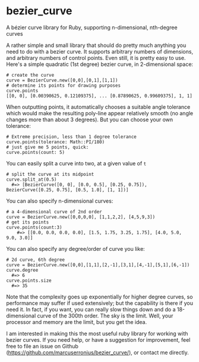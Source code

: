 # bezier_curve
A bézier curve library for Ruby, supporting n-dimensional, nth-degree curves

A rather simple and small library that should do pretty much anything you need to do with a bezier curve. It supports arbitrary numbers of dimensions, and arbitrary numbers of control points. Even still, it is pretty easy to use. Here's a simple quadratic (1st degree) bezier curve, in 2-dimensional space:

    # create the curve
    curve = BezierCurve.new([0,0],[0,1],[1,1])
    # determine its points for drawing purposes
    curve.points
    [[0, 0], [0.00390625, 0.12109375], ... [0.87890625, 0.99609375], 1, 1]

When outputting points, it automatically chooses a suitable angle tolerance which would make the resulting poly-line appear relatively smooth (no angle changes more than about 3 degrees). But you can choose your own tolerance:
    
    # Extreme precision, less than 1 degree tolerance
    curve.points(tolerance: Math::PI/180)
    # just give me 5 points, quick: 
    curve.points(count: 5)

You can easily split a curve into two, at a given value of `t`
    
    # split the curve at its midpoint
    curve.split_at(0.5)
      #=> [BezierCurve([0, 0], [0.0, 0.5], [0.25, 0.75]), BezierCurve([0.25, 0.75], [0.5, 1.0], [1, 1])]
    
You can also specify n-dimensional curves:
    
    # a 4-dimensional curve of 2nd order
    curve = BezierCurve.new([0,0,0,0], [1,1,2,2], [4,5,9,3])
    # get its points
    curve.points(count:3)
        #=> [[0.0, 0.0, 0.0, 0.0], [1.5, 1.75, 3.25, 1.75], [4.0, 5.0, 9.0, 3.0]]
    
You can also specify any degree/order of curve you like:
    
    # 2d curve, 6th degree
    curve = BezierCurve.new([0,0],[1,1],[2,-1],[3,1],[4,-1],[5,1],[6,-1])
    curve.degree
      #=> 6
    curve.points.size
      #=> 35
    
Note that the complexity goes up exponentially for higher degree curves, so performance may suffer if used extensively; but the capability is there if you need it. In fact, if you want, you can really slow things down and do a 18-dimensional curve of the 300th order. The sky is the limit. Well, your processor and memory are the limit, but you get the idea.

I am interested in making this the most useful ruby library for working with bezier curves. If you need help, or have a suggestion for improvement, feel free to file an issue on Github (https://github.com/marcuserronius/bezier_curve/), or contact me directly.
